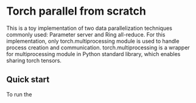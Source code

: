 # Torch parallel from scratch

This is a toy implementation of two data parallelization techniques commonly used: Parameter server and Ring all-reduce. For this implementation, only torch.multiprocessing module is used to handle process creation and communication. torch.multiprocessing is a wrapper for multiprocessing module in Python standard library, which enables sharing torch tensors.

## Quick start

To run the 